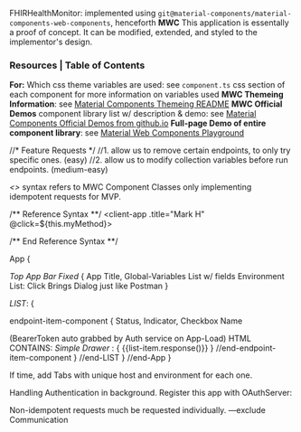 FHIRHealthMonitor: implemented using `git@material-components/material-components-web-components`, henceforth **MWC**
This application is essentally a proof of concept. It can be modified, extended, and styled to the implementor's design.

### Resources | Table of Contents
**For:**
Which css theme variables are used: see `component.ts` css section of each component for more information on variables used
**MWC Themeing Information**: see [Material Components Themeing README](https://github.com/material-components/material-components-web-components/blob/master/docs/theming.md)
**MWC Official Demos** component library list w/ description & demo: see [Material Components Official Demos from github.io](https://material-components.github.io/material-components-web-components/demos/)
**Full-page Demo of entire component library**: see [Material Web Components Playground](https://mwc-demos.glitch.me/)

//* Feature Requests */
//1. allow us to remove certain endpoints, to only try specific ones. (easy)
//2. allow us to modify collection variables before run endpoints. (medium-easy)

*<>* syntax refers to MWC Component Classes
only implementing idempotent requests for MVP.

/** Reference Syntax  **/
    <client-app .title="Mark H"
                @click=${this.myMethod}>
    </client-app>

<script type="module">
    class MyElement extends LitElement {
        static get properties() {
            return {
            message: { type: String },
            myBool: { type: Boolean },
            myArray: { type: Array }
            };
        }
        constructor() {
            super();
            this.message = 'Hello world! From my-element';
            this.myBool = true;
            this.myArray = ['an','array','of','test','data'];
        }
        render() {
            return html`
            <p>${this.message}</p>
            <ul>${this.myArray.map(item => html`<li>${item}</li>`)}</ul>
            ${this.myBool ?
                html`<p>Render some HTML if myBool is true</p>` :
                html`<p>Render some other HTML if myBool is false</p>`}
            `;
        }
    }
</script>


/** End Reference Syntax  **/

App {

*Top App Bar Fixed* {
App Title,
<toggle>Global-Variables List w/ fields</toggle>
<toggle>Environment List: Click Brings Dialog just like Postman</toggle>
}

*LIST*: {

endpoint-item-component {
Status,
Indicator,
Checkbox
Name

(BearerToken auto grabbed by Auth service on App-Load)
HTML CONTAINS:
*Simple Drawer* <mwc-drawer>: {
<mwc-textarea> {{list-item.response()}} </mwc-textarea>
}
//end-endpoint-item-component
}
//end-LIST
}
//end-App
}

If time, add Tabs with unique host and environment for each one.

Handling Authentication in background. 
Register this app with OAuthServer: 

Non-idempotent requests much be requested individually. 
—exclude Communication